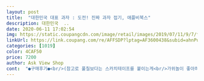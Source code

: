 ```yaml
---
layout: post 
title:  "대한민국 대표 과자 : 도전! 진짜 과자 접기, 애플비북스" 
description: 대한민국  ..
date: 2020-06-11 17:02:54 
img: https://static.coupangcdn.com/image/retail/images/2019/07/11/9/7/fdc191fa-9eb3-4bc4-818d-f3ccb8590053.jpg 
linkUrl: https://link.coupang.com/re/AFFSDP?lptag=AF3600438&subid=ahnPublicAsk&pageKey=258518958&itemId=810557030&vendorItemId=5061443209&traceid=V0-113-41c3dc35bf847c56 
categories: [1019] 
color: 4CAF50 
price: 7200 
author: Ask View Shop 
cont:  "●구매후기●<br/>(참고로 풀칠보다는 스카치테이프를 붙이는게<br/>가위놀이 좋아하는 아이들에게 좋고<br/>갈곳없이 집에 있을때 시간 때우기용으로 강추합니다!!<br/>과자접기 이런건 유치원생에게는 무리가있는<br/>그래도 완성품보고 너무 좋아라하고 그걸로 소꿉놀이도 하네요<br/>내도록 티비만 보다가 그래도 과자만들기 하면서<br/>놀거리 찾다가 구입하게 됐어요<br/>다만 풀칠하고 접는건 어려워해서 도와줘야해요<br/>아이가 미술학원에서 한번 만들고 오더니 다른 것도 만들고 싶다해서 구매했어요 초2  아이가 혼자 하기엔 조금 어려운 점도 있지만 아이가 너무  재미있어  하니 만족합니다^^<br/>어려운것들도 있어요 이런건 거의 엄마가 하고있네요ㅎㅎ<br/>열심해 맨들어 볼게요 ㅋㅋㅋ 딱풀말고 이런 얇은종이는<br/>오랜만에 엄마가 공작놀이를ㅎㅎㅎ<br/>제가 만드는걸 너무 좋아해서 일단 두권 구입 ㅎㅎㅎ<br/>코로나바이러스로 유치원도 못가고 집에만 있는 아이들<br/>테이프로 붙히는게 좋아요^^ 잘 사용할게용<br/>티비 안보는게 어딘가 싶어요<br/>훨씬쉽고 예쁘게 잘 만들어져요)<br/>" 
---
```

